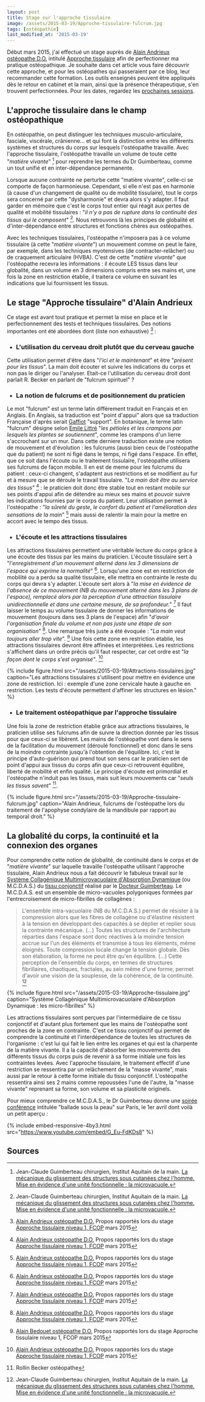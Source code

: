 ```yaml
---
layout: post
title: Stage sur l'approche tissulaire
image: /assets/2015-03-19/Approche-tissulaire-fulcrum.jpg
tags: [ostéopathie]
last_modified_at: '2015-03-19'
---
```


Début mars 2015, j'ai effectué un stage auprès de [Alain Andrieux ostéopathe D.O.](http://www.fcop-formation-osteopathe.fr/les-intervenants.html) intitulé [Approche tissulaire](http://www.fcop-formation-osteopathe.fr/files/programme-FCOP-AA-2015.pdf) afin de perfectionner ma pratique ostéopathique. Je souhaite dans cet article vous faire découvrir cette approche, et pour les ostéopathes qui passeraient par ce blog, leur recommander cette formation. Les outils enseignés peuvent être appliqués dès le retour en cabinet et la main, ainsi que la présence thérapeutique, s'en trouvent perfectionnées. Pour les dates, regardez les [prochaines sessions](http://www.fcop-formation-osteopathe.fr/tableau-recapitulatif-2015.html).

## L'approche tissulaire dans le champ ostéopathique

En ostéopathie, on peut distinguer les techniques musculo-articulaire, fasciale, viscérale, crânienne... et qui font la distinction entre les différents systèmes et structures du corps sur lesquels l'ostéopathe travaille. Avec l'approche tissulaire, l'ostéopathe travaille un volume de toute cette "_matière vivante_" [^1] pour reprendre les termes du Dr Guimberteau, comme un tout unifié et en inter-dépendance permanente.

Lorsque aucune contrainte ne perturbe cette "matière vivante", celle-ci se comporte de façon harmonieuse. Cependant, si elle n'est pas en harmonie (à cause d'un changement de qualité ou de mobilité tissulaire), tout le corps sera concerné par cette "dysharmonie" et devra alors s'y adapter. Il faut garder en mémoire que c'est le corps tout entier qui réagit aux pertes de qualité et mobilité tissulaires : "_il n'y a pas de rupture dans la continuité des tissus qui le composent_" [^1]. Nous retrouvons là les principes de globalité et d'inter-dépendance entre structures et fonctions chères aux ostéopathes.

Avec les techniques tissulaires, l'ostéopathe n'imposera pas à ce volume tissulaire (à cette "_matière vivante_") un mouvement comme on peut le faire, par exemple, dans les techniques myotensives (de contracter-relâcher) ou de craquement articulaire (HVBA). C'est de cette "*matière vivante*" que l'ostéopathe recevra les informations : il écoute LES tissus dans leur globalité, dans un volume en 3 dimensions compris entre ses mains et, une fois la zone en restriction établie, il traitera ce volume en suivant les indications que lui fournissent les tissus.

## Le stage "Approche tissulaire" d'Alain Andrieux

Ce stage est avant tout pratique et permet la mise en place et le perfectionnement des tests et techniques tissulaires. Des notions importantes ont été abordées dont (liste non exhaustive) [^2] :

- ### L'utilisation du cerveau droit plutôt que du cerveau gauche
Cette utilisation permet d'être dans "_l'ici et le maintenant_" et être "_présent pour les tissus_". La main doit écouter et suivre les indications du corps et non pas le diriger ou l'analyser. Etait-ce l'utilisation du cerveau droit dont parlait R. Becker en parlant de "fulcrum spirituel" ?

- ### La notion de fulcrums et de positionnement du praticien
Le mot "fulcrum" est un terme latin différement traduit en Français et en Anglais. En Anglais, sa traduction est "point d'appui" alors que sa traduction Française d'après serait [Gaffiot](http://digital-gaffiot.sourceforge.net/F.html) "support". En botanique, le terme latin "fulcrum" désigne selon [Emile Littré](http://littre.fracademic.com/29589/fulcrum) "_les pétioles et les crampons par lesquels les plantes se soutiennent_", comme les crampons d'un lierre s'accrochant sur un mur. Dans cette derniere traduction existe une notion de mouvement et d'évolution : les fulcrums (aussi bien ceux de l'ostéopathe que du patient) ne sont ni figé dans le temps, ni figé dans l'espace. En effet, que ce soit dans l'écoute ou le traitement tissulaire, l'ostéopathe utilisera ses fulcrums de façon mobile. Il en est de meme pour les fulcrums du patient : ceux-ci changent, s'adaptent aus restrictions et se modifient au fur et à mesure que se déroule le travail tissulaire. "_La main doit être au service des tissus_" [^2] : le praticien doit donc être stable tout en restant mobile sur ses points d'appui afin de détendre au mieux ses mains et pouvoir suivre les indications fournies par le corps du patient. Leur utilisation permet à l'ostéopathe : "_la sûreté du geste, le confort du patient et l'amélioration des sensations de la main_" [^2] mais aussi de ralentir la main pour la mettre en accort avec le tempo des tissus.

- ### L'écoute et les attractions tissulaires
Les attractions tissulaires permettent une véritable lecture du corps grâce à une écoute des tissus par les mains du praticien. L'écoute tissulaire sert à "_l'enregistrement d'un mouvement alterné dans les 3 dimensions de l'espace qui exprime la normalité_" [^2]. Lorsqu'une zone est en restriction de mobilité ou a perdu sa qualité tissulaire, elle mettra en contrainte le reste du corps qui devra s'y adapter. L'écoute sert alors à "_la mise en évidence de l'absence de ce mouvement (NB du mouvement alterné dans les 3 plans de l'espace), remplacé alors par la perception d'une attraction tissulaire unidirectionnelle et dans une certaine mesure, de sa profondeur._" [^2] Il faut laisser le temps au volume tissulaire de donner les informations de mouvement (toujours dans ses 3 plans de l'espace) afin "_d'avoir l'organisation finale du volume et non pas juste une étape de son organisation_" [^2]. Une remarque très juste a été évoquée : "_La main veut toujours aller trop vite_". [^3] Une fois cette zone en restriction établie, les attractions tissulaires devront être affinées et interprétées. Les restrictions s'affichent dans un ordre précis qu'il faut respecter, car cet ordre est "_la façon dont le corps s'est organisé"_. [^2]

{% include figure.html src="/assets/2015-03-19/Attractions-tissulaires.jpg" caption="Les attractions tissulaires s'utilisent pour mettre en évidence une zone de restriction. Ici : exemple d'une zone cervicale haute à gauche en restriction. Les tests d'écoute permettent d'affiner les structures en lésion." %}

- ### Le traitement ostéopathique par l'approche tissulaire
Une fois la zone de restriction établie grâce aux attractions tissulaires, le praticien utilise ses fulcrums afin de suivre la direction donnée par les tissus pour que ceux-ci se libèrent. Les mains de l'ostéopathe vont dans le sens de la facilitation du mouvement (déroulé fonctionnel) et donc dans le sens de la moindre contrainte jusqu'à l'obtention de l'équilibre. Ici, c'est le principe d'auto-guérison qui prend tout son sens car le praticien sert de point d'appui aux tissus du corps afin que ceux-ci retrouvent équilibre, liberté de mobilité et enfin qualité. Le principe d'écoute est primordial et l'ostéopathe n'induit pas les tissus, mais suit leurs mouvements car "_seuls les tissus savent_" [^4].

{% include figure.html src="/assets/2015-03-19/Approche-tissulaire-fulcrum.jpg" caption="Alain Andrieux, fulcrums de l'ostéopathe lors du traitement de l'apophyse condylaire de la mandibule par rapport au temporal droit." %}

## La globalité du corps, la continuité et la connexion des organes

Pour comprendre cette notion de globalité, de continuité dans le corps et de "_matière vivante_" sur laquelle travaille l'ostéopathe utilisant l'approche tissulaire, Alain Andrieux nous a fait découvrir le fabuleux travail sur le [Système Collagénique Multimicrovacuolaire d'Absorption Dynamique](http://www.academie-chirurgie.fr/ememoires/005_2005_4_4_35x42.pdf) (ou M.C.D.A.S.) du [tissu conjonctif](http://fr.wikipedia.org/wiki/Tissu_conjonctif) réalisé par le [Docteur Guimberteau](http://www.guimberteau-jc-md.com/fr/). Le M.C.D.A.S. est un ensemble de micro-vacuoles polygoniques formées par l'entrecroisement de micro-fibrilles de collagènes :

> L'ensemble intra-vacuolaire (NB du M.C.D.A.S.) permet de résister à la compression alors que les fibres de collagène ou d'élastine résistent à la tension en développant des capacités à se déplier et replier sous la contrainte mécanique. (...) Toutes les structures de l'architecture réparties dans l'espace sont donc réactives à la moindre tension accrue sur l'un des éléments et transmise à tous les éléments, même éloignés. Toute compression locale change la tension globale. Dès son élaboration, la forme ne peut être qu'en équilibre. (...) Cette perception de l'ensemble du corps, en termes de structures fibrillaires, chaotiques, fractales, au sein même d'une forme, permet d'avoir une vision de la souplesse, de la cohérence, de la continuité. [^1]

{% include figure.html src="/assets/2015-03-19/Approche-tissulaire.jpg" caption="Système Collagénique Multimicrovacuolaire d'Absorption Dynamique : les micro-fibrilles" %}

Les attractions tissulaires sont perçues par l'intermédiaire de ce tissu conjonctif et d'autant plus fortement que les mains de l'ostéopathe sont proches de la zone en contrainte. C'est ce tissu conjonctif qui permet de comprendre la continuité et l'interdépendance de toutes les structures de l'organisme : c'est lui qui fait le lien entre les organes et qui est la charpente de la matière vivante. Il a la capacité d'absorber les mouvements des différents tissus du corps puis de revenir à sa forme initiale une fois les contraintes levées. Avec l'approche tissulaire, le traitement effectif d'une restriction se ressentira par un relâchement de la "masse vivante", mais aussi par le retour à cette forme initiale du tissu conjonctif. L'ostéopathe ressentira ainsi ses 2 mains comme repoussées l'une de l'autre, la "masse vivante" reprenant sa forme, son volume et sa plasticité originels.

Pour mieux comprendre ce M.C.D.A.S., le Dr Guimberteau donne une [soirée conférence](http://www.endovivo.com/fr/conferences.php) intitulée "ballade sous la peau" sur Paris, le 1er avril dont voilà un petit aperçu :

{% include embed-responsive-4by3.html src="https://www.youtube.com/embed/G_Eu-FdKDs8" %}

## Sources

[^1]: Jean-Claude Guimberteau chirurgien, Institut Aquitain de la main. [La mécanique du glissement des structures sous cutanées chez l'homme. Mise en évidence d'une unité fonctionnelle : la microvacuole.](http://www.canal-u.tv/video/cerimes/promenades_sous_la_peau.8712)

[^2]: [Alain Andrieux ostéopathe D.O.](http://www.fcop-formation-osteopathe.fr/files/Alain-Andrieux---CV.pdf) Propos rapportés lors du stage [Approche tissulaire niveau 1, FCOP](http://www.fcop-formation-osteopathe.fr/files/programme-FCOP-AA-2015.pdf) mars 2015

[^3]: [Alain Bedouet ostéopathe D.O.](http://www.bedouet-osteopathe-paris14.fr/-socio-professionnelles.html) Propos rapportés lors du stage Approche tissulaire niveau 1, FCOP mars 2015

[^4]: Rollin Becker ostéopathe
